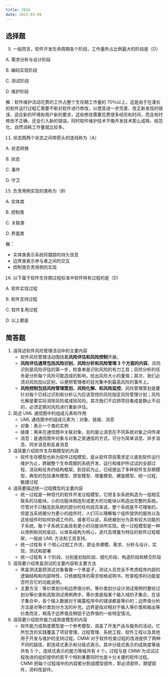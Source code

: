 ```yaml
---
title: 2016
date: 2021-03-09
---
```


## 选择题

5. 一般而言，软件开发生命周期各个阶段，工作量所占比例最大的阶段是（D）

A. 需求分析与设计阶段

B. 编码实现阶段

C. 测试阶段

D. 维护阶段

解：软件维护活动花费的工作占整个生存期工作量的 70％以上，这是由于在漫长的软件运行过程汇需要不断对软件进行修改，以使其进一步完善、改正新发现的错误、适应新的环境和用户新的要求，这些修改需要花费很多经历和时间，而且有时修改不正确，还会引入新的错误。同时软件维护技术不像开发技术那么成熟、规范化、自然消耗工作量就比较多。

11. 状态图两个状态之间带箭头的连线称为（A）

A. 状态转换

B. 状态

C. 事件

D. 守卫

15. 负责用例实现的类称为（B)

A. 实体类

B. 控制类

C. 关联类

D. 界面类

解：

+ 实体类表示系统将跟踪的持久信息
+ 边界类表示参与者之间的交互
+ 控制类负责用例的实现

16. 以下属于软件生存期过程标准中软件特有过程的是（D）

A. 软件实现过程

B. 软件支持过程

C. 软件复用过程

D. 以上都是

## 简答题

1. 请简述软件风险管理活动中的主要内容
   + 软件风险管理活动围绕着**风险评估和风险控制**开展。
   + **风险评估通常包括风险识别、风险分析和风险管理 3 个方面的内容**。风险识别是风险评估的第一步，检查单是识别风险的有力工具；风险分析的任务是分析每个风险可能造成的影响，给出风险大小的量值；其次，我们必须对风险加以区别，以便把管理者的目光集中到最高风险的事件上。
   + **风险控制包括风险管理策划、风险化解、和风险监控**。风险管理策划是要针对每个已经过识别和分析认为应该受控的风险指定风险管理计划；风险化解是要实际消除风险或减轻风险。其次我们不应把项目看成是静止不动的，必须定期对风险进行重新评估。
2. 简述 UML 通信图中的组成元素和作用
   + UML 通信图中的组成元素为：对象、链接、消息
   + 对象：表示一个类的实例
   + 链接：用来在通信图中关联对象，目的是让消息在不同系统对象之间传递
   + 消息：是通信图中对象与对象之家通信的方式，可分为简单消息、异步消息、同步消息和反身消息
3. 请简要介绍软件生存期模型的内涵
   + 软件生存模型也称为软件过程模型，是从软件项目需求定义直到软件运行维护为止，跨越整个生命周期的系统开发、运行和维护所试试的全部过程、活动和任务的结构框架。到目前为止，已经提出了多种软件生存期模型，典型的包括瀑布模型、原型模型、增量模型、螺旋模型、统一过程、敏捷过程
4. 请简要描述统一过程模型的主要内容
   + 统一过程是一种现代的软件开发过程模型，它把复杂系统构造为一组相互联系的功能块，小的功能块相连形成更大的功能块以构造出完整的系统。尽管对于只触及到系统的部分的任何成员来说，整个系统是不可理喻的，但是当系统被分为更小的组件时，人们可以理解每个组件提供的服务以及这些组件时如何协调工作的。或者可以说，系统被划分为具有较大功能的子系统，每个子系统又由具有更小的功能块所实现。统一过程模型是一种以用例和风险驱动，以体系结构为核心，迭代及增量为特征的软件过程框架，一般由 UML 方法和工具支持。
   + 统一过程有 6 个核心过程工作流，即业务建模、需求、分析与设计、实现、测试和部署
   + 统一过程有 4 个阶段，分别是初始阶段、细化阶段、构造阶段和移交阶段
5. 请简要介绍黑盒测试的主要内容和主要方法
   + 黑盒测试是把测试对象看做一个黑盒子，测试人员完全不考虑程序内部的逻辑结构和内部特性，只依据程序的需求规格说明书，检查程序的功能是否符合它的功能说明。
   + 主要方法：等价类划分和边界值分析。等价类划分设计测试用例时要经过划分等价类和选取测试用例两步。等价类是指某个输入域的子集合，在该子集合中，各个输入数据对于揭露程序中的错误都是等价的；边界值分析方法是对等价类划分方法的补充。边界是指对相对于输入等价类和输出等价类而言，稍高于边界值及稍低于边界值的一些特定情况。
6. 请简要介绍软件能力成熟度模型的内容
   + 软件能力成熟度模型是一个参考模型，涵盖了开发产品与服务的活动，它所包含的实践覆盖了项目管理，过程管理、系统工程、软件工程以及其他用于开发与维护的支持过程。CMMI 对于软件检查过程的改进提供了两种不同的路径，即连续式表示和分级式表示。其中分级式表示的成熟度等级共有 5 个，连续式表示的能力等级共有 4 个。过程与是 CMMI 为试试过程改进的组织提供的若干个特别重要同时也是十分关键的软件过程。CMMI 把每个过程域中的内容都分割成模型部件，即必须部件，期望部件，资料性部件。

